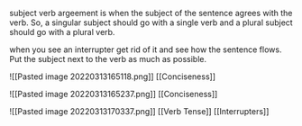 subject verb argeement is when the subject of the sentence agrees with the verb. So, a singular subject should go with a single verb and a plural subject should go with a plural verb.

when you see an interrupter get rid of it and see how the sentence flows. Put the subject next to the verb as much as possible. 


![[Pasted image 20220313165118.png]]
[[Conciseness]]

![[Pasted image 20220313165237.png]]
[[Conciseness]]

![[Pasted image 20220313170337.png]]
[[Verb Tense]]
[[Interrupters]]